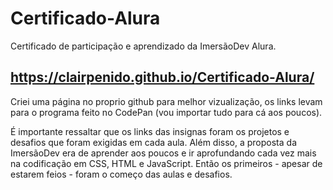 # Certificado-Alura
Certificado de participação e aprendizado da ImersãoDev Alura.

## https://clairpenido.github.io/Certificado-Alura/

Criei uma página no proprio github para melhor vizualização, os links levam para o programa feito no CodePan (vou importar tudo para cá aos poucos).

É importante ressaltar que os links das insignas foram os projetos e desafios que foram exigidas em cada aula. Além disso, a proposta da ImersãoDev era de aprender aos poucos e ir aprofundando cada vez mais na codificação em CSS, HTML e JavaScript. Então os primeiros - apesar de estarem feios - foram o começo das aulas e desafios.
